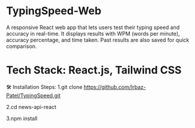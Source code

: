 # TypingSpeed-Web
A responsive React web app that lets users test their typing speed and accuracy in real-time. It displays results with WPM (words per minute), accuracy percentage, and time taken. Past results are also saved for quick comparison.

# Tech Stack: React.js, Tailwind CSS

🛠️ Installation Steps:
1.git clone https://github.com/Irbaz-Patel/TypingSpeed.git

2.cd news-api-react

3.npm install
